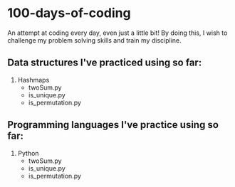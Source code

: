 # 100-days-of-coding
An attempt at coding every day, even just a little bit! By doing this, I wish to challenge my problem solving skills and train my discipline.

## Data structures I've practiced using so far:
1. Hashmaps
    * twoSum.py
    * is_unique.py
    * is_permutation.py

## Programming languages I've practice using so far:
1. Python
    * twoSum.py
    * is_unique.py
    * is_permutation.py

